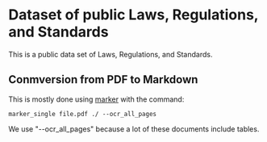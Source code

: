 # Dataset of public Laws, Regulations, and Standards

This is a public data set of Laws, Regulations, and Standards.

## Conmversion from PDF to Markdown

This is mostly done using [marker](https://github.com/VikParuchuri/marker) with the command:

```
marker_single file.pdf ./ --ocr_all_pages
```

We use "--ocr_all_pages" because a lot of these documents include tables.

